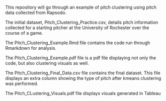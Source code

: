 This repository will go through an example of pitch clustering using pitch data collected from Rapsodo. 

The initial dataset, Pitch_Clustering_Practice.csv, details pitch information collected for a starting pitcher at the University of Rochester over the course of a game. 

The Pitch_Clustering_Example.Rmd file contains the code run through Rmarkdown for analysis.

The Pitch_Clustering_Example.pdf file is a pdf file displaying not only the code, but also clustering visuals as well. 

The Pitch_Clustering_Final_Data.csv file contains the final dataset. This file displays an extra column showing the type of pitch after kmeans clustering was performed.

The Pitch_CLustering_Visuals.pdf file displays visuals generated in Tableau

